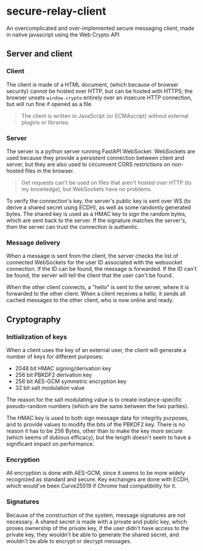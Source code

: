 # secure-relay-client

An overcomplicated and over-implemented secure messaging client, made in native javascript using the Web Crypto API

## Server and client

### Client

The client is made of a HTML document, (which because of browser security) cannot be hosted over HTTP, but can be hosted with HTTPS; the browser unsets `window.crypto` entirely over an insecure HTTP connection, but will run fine if opened as a file.

> The client is written in JavaScript (or ECMAscript) without external plugins or libraries.

### Server

The server is a python server running FastAPI WebSocket. WebSockets are used because they provide a persistent connection between client and server, but they are also used to circumvent CORS restrictions on non-hosted files in the browser.

> Get requests can't be used on files that aren't hosted over HTTP (to my knowledge), but WebSockets have no problems.

To verify the connection's key, the server's public key is sent over WS (to derive a shared secret using ECDH), as well as some randomly generated bytes. The shared key is used as a HMAC key to sign the random bytes, which are sent back to the server. If the signature matches the server's, then the server can trust the connection is authentic.

### Message delivery

When a message is sent from the client, the server checks the list of connected WebSockets for the user ID associated with the websocket connection. If the ID can be found, the message is forwarded. If the ID can't be found, the server will tell the client that the user can't be found.

When the other client connects, a "hello" is sent to the server, where it is forwarded to the other client. When a client receives a hello, it sends all cached messages to the other client, who is now online and ready.

## Cryptography

### Initialization of keys

When a client uses the key of an external user, the client will generate a number of keys for different purposes:

- 2048 bit HMAC signing/derivation key
- 256 bit PBKDF2 derivation key
- 256 bit AES-GCM symmetric encryption key
- 32 bit salt modulation value

The reason for the salt modulating value is to create instance-specific pseudo-random numbers (which are the same between the two parties).

The HMAC key is used to both sign message data for integrity purposes, and to provide values to modify the bits of the PBKDF2 key. There is no reason it has to be 256 Bytes, other than to make the key more secure (which seems of dubious efficacy), but the length doesn't seem to have a significant impact on performance.

### Encryption

All encryption is done with AES-GCM, since it seems to be more widely recognized as standard and secure. Key exchanges are done with ECDH, which would've been Curve25519 if Chrome had compatibility for it.

### Signatures

Because of the construction of the system, message signatures are not necessary. A shared secret is made with a private and public key, which proves ownership of the private key, if the user didn't have access to the private key, they wouldn't be able to generate the shared secret, and wouldn't be able to encrypt or decrypt messages.
